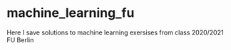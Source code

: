 # machine_learning_fu
Here I save solutions to machine learning exersises from class 2020/2021 FU Berlin
